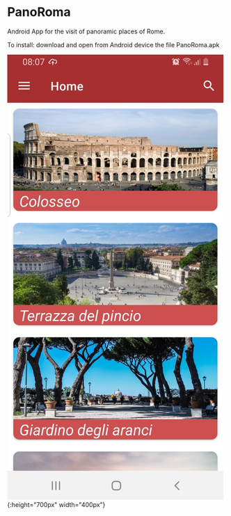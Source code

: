 # PanoRoma
Android App for the visit of panoramic places of Rome.

To install: download and open from Android device the file PanoRoma.apk

![Screenshot](panoroma_home.jpeg){:height="700px" width="400px"}
